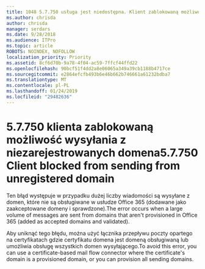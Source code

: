 ```yaml
---
title: 1048 5.7.750 usługa jest niedostępna. Klient zablokowaną możliwość wysyłania z niezarejestrowanych domen
ms.author: chrisda
author: chrisda
manager: serdars
ms.date: 9/28/2018
ms.audience: ITPro
ms.topic: article
ROBOTS: NOINDEX, NOFOLLOW
localization_priority: Priority
ms.assetid: 8cf6d70b-9a78-4f04-ac59-7ffcf44ffd22
ms.openlocfilehash: 90bcf51f4dd2a8e06065a349a39cb1188b4717ce
ms.sourcegitcommit: e2864efcfb493b6e46b662b746661a61232bdba7
ms.translationtype: MT
ms.contentlocale: pl-PL
ms.lasthandoff: 01/24/2019
ms.locfileid: "29482636"
---
```

# <a name="57750-client-blocked-from-sending-from-unregistered-domain"></a><span data-ttu-id="9b099-103">5.7.750 klienta zablokowaną możliwość wysyłania z niezarejestrowanych domena</span><span class="sxs-lookup"><span data-stu-id="9b099-103">5.7.750 Client blocked from sending from unregistered domain</span></span>

<span data-ttu-id="9b099-104">Ten błąd występuje w przypadku dużej liczby wiadomości są wysyłane z domen, które nie są obsługiwane w usłudze Office 365 (dodawane jako zaakceptowane domeny i sprawdzone).</span><span class="sxs-lookup"><span data-stu-id="9b099-104">The error occurs when a large volume of messages are sent from domains that aren't provisioned in Office 365 (added as accepted domains and validated).</span></span>
  
<span data-ttu-id="9b099-105">Aby uniknąć tego błędu, można użyć łącznika przepływu poczty opartego na certyfikatach gdzie certyfikatu domena jest domeną obsługiwaną lub umożliwia obsługę wszystkich domen wysyłającego.</span><span class="sxs-lookup"><span data-stu-id="9b099-105">To avoid this error, you can use a certificate-based mail flow connector where the certificate's domain is a provisioned domain, or you can provision all sending domains.</span></span>
  

